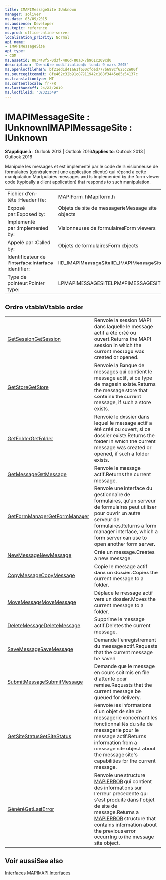 ```yaml
---
title: IMAPIMessageSite IUnknown
manager: soliver
ms.date: 03/09/2015
ms.audience: Developer
ms.topic: reference
ms.prod: office-online-server
localization_priority: Normal
api_name:
- IMAPIMessageSite
api_type:
- COM
ms.assetid: 883448f5-0d3f-486d-80a3-7b961c209cd0
description: 'Derni�re modification�: lundi 9 mars 2015'
ms.openlocfilehash: bf21ed1d41a61f600cfded777b699cf620c2e00f
ms.sourcegitcommit: 8fe462c32b91c87911942c188f3445e85a54137c
ms.translationtype: MT
ms.contentlocale: fr-FR
ms.lasthandoff: 04/23/2019
ms.locfileid: "32321349"
---
```

# <a name="imapimessagesite--iunknown"></a><span data-ttu-id="23dfc-103">IMAPIMessageSite : IUnknown</span><span class="sxs-lookup"><span data-stu-id="23dfc-103">IMAPIMessageSite : IUnknown</span></span>

  
  
<span data-ttu-id="23dfc-104">**S’applique à** : Outlook 2013 | Outlook 2016</span><span class="sxs-lookup"><span data-stu-id="23dfc-104">**Applies to**: Outlook 2013 | Outlook 2016</span></span> 
  
<span data-ttu-id="23dfc-105">Manipule les messages et est implémenté par le code de la visionneuse de formulaires (généralement une application cliente) qui répond à cette manipulation.</span><span class="sxs-lookup"><span data-stu-id="23dfc-105">Manipulates messages and is implemented by the form viewer code (typically a client application) that responds to such manipulation.</span></span>
  
|||
|:-----|:-----|
|<span data-ttu-id="23dfc-106">Fichier d’en-tête :</span><span class="sxs-lookup"><span data-stu-id="23dfc-106">Header file:</span></span>  <br/> |<span data-ttu-id="23dfc-107">MAPIForm. h</span><span class="sxs-lookup"><span data-stu-id="23dfc-107">Mapiform.h</span></span>  <br/> |
|<span data-ttu-id="23dfc-108">Exposé par:</span><span class="sxs-lookup"><span data-stu-id="23dfc-108">Exposed by:</span></span>  <br/> |<span data-ttu-id="23dfc-109">Objets de site de messagerie</span><span class="sxs-lookup"><span data-stu-id="23dfc-109">Message site objects</span></span>  <br/> |
|<span data-ttu-id="23dfc-110">Implémenté par :</span><span class="sxs-lookup"><span data-stu-id="23dfc-110">Implemented by:</span></span>  <br/> |<span data-ttu-id="23dfc-111">Visionneuses de formulaires</span><span class="sxs-lookup"><span data-stu-id="23dfc-111">Form viewers</span></span>  <br/> |
|<span data-ttu-id="23dfc-112">Appelé par :</span><span class="sxs-lookup"><span data-stu-id="23dfc-112">Called by:</span></span>  <br/> |<span data-ttu-id="23dfc-113">Objets de formulaires</span><span class="sxs-lookup"><span data-stu-id="23dfc-113">Form objects</span></span>  <br/> |
|<span data-ttu-id="23dfc-114">Identificateur de l'interface:</span><span class="sxs-lookup"><span data-stu-id="23dfc-114">Interface identifier:</span></span>  <br/> |<span data-ttu-id="23dfc-115">IID_IMAPIMessageSite</span><span class="sxs-lookup"><span data-stu-id="23dfc-115">IID_IMAPIMessageSite</span></span>  <br/> |
|<span data-ttu-id="23dfc-116">Type de pointeur:</span><span class="sxs-lookup"><span data-stu-id="23dfc-116">Pointer type:</span></span>  <br/> |<span data-ttu-id="23dfc-117">LPMAPIMESSAGESITE</span><span class="sxs-lookup"><span data-stu-id="23dfc-117">LPMAPIMESSAGESITE</span></span>  <br/> |
   
## <a name="vtable-order"></a><span data-ttu-id="23dfc-118">Ordre vtable</span><span class="sxs-lookup"><span data-stu-id="23dfc-118">Vtable order</span></span>

|||
|:-----|:-----|
|[<span data-ttu-id="23dfc-119">GetSession</span><span class="sxs-lookup"><span data-stu-id="23dfc-119">GetSession</span></span>](imapimessagesite-getsession.md) <br/> |<span data-ttu-id="23dfc-120">Renvoie la session MAPI dans laquelle le message actif a été créé ou ouvert.</span><span class="sxs-lookup"><span data-stu-id="23dfc-120">Returns the MAPI session in which the current message was created or opened.</span></span>  <br/> |
|[<span data-ttu-id="23dfc-121">GetStore</span><span class="sxs-lookup"><span data-stu-id="23dfc-121">GetStore</span></span>](imapimessagesite-getstore.md) <br/> |<span data-ttu-id="23dfc-122">Renvoie la Banque de messages qui contient le message actif, si ce type de magasin existe.</span><span class="sxs-lookup"><span data-stu-id="23dfc-122">Returns the message store that contains the current message, if such a store exists.</span></span>  <br/> |
|[<span data-ttu-id="23dfc-123">GetFolder</span><span class="sxs-lookup"><span data-stu-id="23dfc-123">GetFolder</span></span>](imapimessagesite-getfolder.md) <br/> |<span data-ttu-id="23dfc-124">Renvoie le dossier dans lequel le message actif a été créé ou ouvert, si ce dossier existe.</span><span class="sxs-lookup"><span data-stu-id="23dfc-124">Returns the folder in which the current message was created or opened, if such a folder exists.</span></span>  <br/> |
|[<span data-ttu-id="23dfc-125">GetMessage</span><span class="sxs-lookup"><span data-stu-id="23dfc-125">GetMessage</span></span>](imapimessagesite-getmessage.md) <br/> |<span data-ttu-id="23dfc-126">Renvoie le message actif.</span><span class="sxs-lookup"><span data-stu-id="23dfc-126">Returns the current message.</span></span>  <br/> |
|[<span data-ttu-id="23dfc-127">GetFormManager</span><span class="sxs-lookup"><span data-stu-id="23dfc-127">GetFormManager</span></span>](imapimessagesite-getformmanager.md) <br/> |<span data-ttu-id="23dfc-128">Renvoie une interface du gestionnaire de formulaires, qu'un serveur de formulaires peut utiliser pour ouvrir un autre serveur de formulaires.</span><span class="sxs-lookup"><span data-stu-id="23dfc-128">Returns a form manager interface, which a form server can use to open another form server.</span></span>  <br/> |
|[<span data-ttu-id="23dfc-129">NewMessage</span><span class="sxs-lookup"><span data-stu-id="23dfc-129">NewMessage</span></span>](imapimessagesite-newmessage.md) <br/> |<span data-ttu-id="23dfc-130">Crée un message.</span><span class="sxs-lookup"><span data-stu-id="23dfc-130">Creates a new message.</span></span>  <br/> |
|[<span data-ttu-id="23dfc-131">CopyMessage</span><span class="sxs-lookup"><span data-stu-id="23dfc-131">CopyMessage</span></span>](imapimessagesite-copymessage.md) <br/> |<span data-ttu-id="23dfc-132">Copie le message actif dans un dossier.</span><span class="sxs-lookup"><span data-stu-id="23dfc-132">Copies the current message to a folder.</span></span>  <br/> |
|[<span data-ttu-id="23dfc-133">MoveMessage</span><span class="sxs-lookup"><span data-stu-id="23dfc-133">MoveMessage</span></span>](imapimessagesite-movemessage.md) <br/> |<span data-ttu-id="23dfc-134">Déplace le message actif vers un dossier.</span><span class="sxs-lookup"><span data-stu-id="23dfc-134">Moves the current message to a folder.</span></span>  <br/> |
|[<span data-ttu-id="23dfc-135">DeleteMessage</span><span class="sxs-lookup"><span data-stu-id="23dfc-135">DeleteMessage</span></span>](imapimessagesite-deletemessage.md) <br/> |<span data-ttu-id="23dfc-136">Supprime le message actif.</span><span class="sxs-lookup"><span data-stu-id="23dfc-136">Deletes the current message.</span></span>  <br/> |
|[<span data-ttu-id="23dfc-137">SaveMessage</span><span class="sxs-lookup"><span data-stu-id="23dfc-137">SaveMessage</span></span>](imapimessagesite-savemessage.md) <br/> |<span data-ttu-id="23dfc-138">Demande l'enregistrement du message actif.</span><span class="sxs-lookup"><span data-stu-id="23dfc-138">Requests that the current message be saved.</span></span>  <br/> |
|[<span data-ttu-id="23dfc-139">SubmitMessage</span><span class="sxs-lookup"><span data-stu-id="23dfc-139">SubmitMessage</span></span>](imapimessagesite-submitmessage.md) <br/> |<span data-ttu-id="23dfc-140">Demande que le message en cours soit mis en file d'attente pour remise.</span><span class="sxs-lookup"><span data-stu-id="23dfc-140">Requests that the current message be queued for delivery.</span></span>  <br/> |
|[<span data-ttu-id="23dfc-141">GetSiteStatus</span><span class="sxs-lookup"><span data-stu-id="23dfc-141">GetSiteStatus</span></span>](imapimessagesite-getsitestatus.md) <br/> |<span data-ttu-id="23dfc-142">Renvoie les informations d'un objet de site de messagerie concernant les fonctionnalités du site de messagerie pour le message actif.</span><span class="sxs-lookup"><span data-stu-id="23dfc-142">Returns information from a message site object about the message site's capabilities for the current message.</span></span>  <br/> |
|[<span data-ttu-id="23dfc-143">Généré</span><span class="sxs-lookup"><span data-stu-id="23dfc-143">GetLastError</span></span>](imapimessagesite-getlasterror.md) <br/> |<span data-ttu-id="23dfc-144">Renvoie une structure [MAPIERROR](mapierror.md) qui contient des informations sur l'erreur précédente qui s'est produite dans l'objet de site de message.</span><span class="sxs-lookup"><span data-stu-id="23dfc-144">Returns a [MAPIERROR](mapierror.md) structure that contains information about the previous error occurring to the message site object.</span></span>  <br/> |
   
## <a name="see-also"></a><span data-ttu-id="23dfc-145">Voir aussi</span><span class="sxs-lookup"><span data-stu-id="23dfc-145">See also</span></span>



[<span data-ttu-id="23dfc-146">Interfaces MAPI</span><span class="sxs-lookup"><span data-stu-id="23dfc-146">MAPI Interfaces</span></span>](mapi-interfaces.md)

